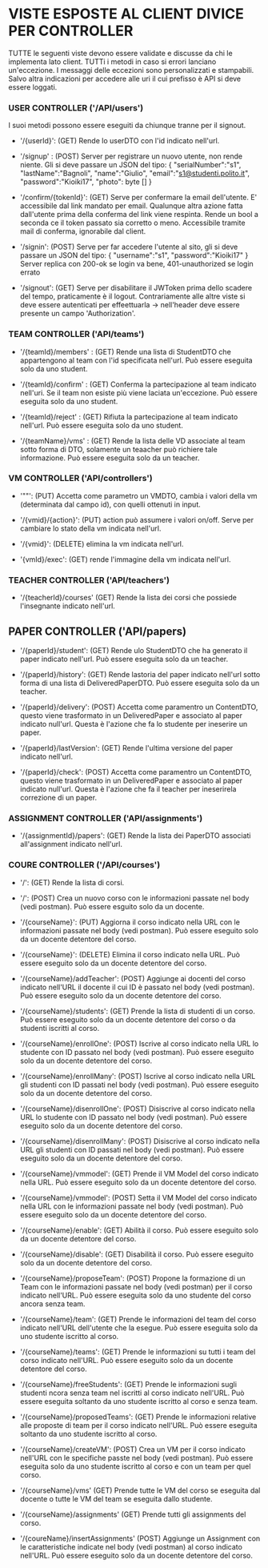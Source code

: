 # VISTE ESPOSTE AL CLIENT DIVICE PER CONTROLLER

TUTTE le seguenti viste devono essere validate e discusse da chi le implementa lato client.
TUTTi i metodi in caso si errori lanciano un'eccezione. I messaggi delle eccezioni sono personalizzati e stampabili.
Salvo altra indicazioni per accedere alle uri il cui prefisso è API si deve essere loggati.

### USER CONTROLLER ('/API/users') 
I suoi metodi possono essere eseguiti da chiunque tranne per il signout.

- '/{userId}': (GET) Rende lo userDTO con l'id indicato nell'url.

- '/signup' : (POST) Server per registrare un nuovo utente, non rende niente. Gli si deve passare un JSON del tipo: 
{
	"serialNumber":"s1",
	"lastName":"Bagnoli",
	"name":"Giulio",
	"email":"s1@studenti.polito.it",
    "password":"Kioiki17", 
    "photo": byte []
}

- '/confirm/{tokenId}': (GET) Serve per confermare la email dell'utente. E' accessibile dal link mandato per email. Qualunque altra azione fatta dall'utente prima della conferma del link viene respinta.
 Rende un bool a seconda ce il token passato sia corretto o meno. Accessibile tramite mail di conferma, ignorabile dal client.

- '/signin': (POST) Serve per far accedere l'utente al sito, gli si deve passare un JSON del tipo:
{
	"username":"s1",
	"password":"Kioiki17"
}
Server replica con 200-ok se login va bene, 401-unauthorized se login errato

- '/signout': (GET) Serve per disabilitare il JWToken prima dello scadere del tempo, praticamente è il logout. Contrariamente alle altre viste si deve essere autenticati per effeettuarla -> nell'header deve essere presente un campo 'Authorization'.

### TEAM CONTROLLER ('API/teams')

- '/{teamId}/members' : (GET) Rende una lista di StudentDTO che appartengono al team con l'id specificata nell'url. Può essere eseguita solo da uno student.

- '/{teamId}/confirm' : (GET) Conferma la partecipazione al team indicato nell'uri. Se il team non esiste più viene laciata un'eccezione. Può essere eseguita solo da uno student.

- '/{teamId}/reject' : (GET) Rifiuta la partecipazione al team indicato nell'url. Può essere eseguita solo da uno student.

- '/{teamName}/vms' : (GET) Rende la lista delle VD associate al team sotto forma di DTO, solamente un teaacher può richiere tale informazione. Può essere eseguita solo da un teacher.

### VM  CONTROLLER ('API/controllers')

- '""': (PUT) Accetta come parametro un VMDTO, cambia i valori della vm (determinata dal campo id), con quelli ottenuti in input.

- '/{vmid}/{action}': (PUT) action può assumere i valori on/off. Serve per cambiare lo stato della vm indicata nell'url.

- '/{vmid}': (DELETE) elimina la vm indicata nell'url.

- '{vmId}/exec': (GET) rende l'immagine della vm indicata nell'url.


### TEACHER CONTROLLER ('API/teachers')

- '/{teacherId}/courses' (GET) Rende la lista dei corsi che possiede l'insegnante indicato nell'url.


## PAPER CONTROLLER ('API/papers)

- '/{paperId}/student': (GET) Rende ulo StudentDTO che ha generato il paper indicato nell'url. Può essere eseguita solo da un teacher.

- '/{paperId}/history': (GET) Rende lastoria del paper indicato nell'url sotto forma di una lista di DeliveredPaperDTO. Può essere eseguita solo da un teacher.

- '/{paperId}/delivery': (POST) Accetta come paramentro un ContentDTO, questo viene trasformato in un  DeliveredPaper e associato al paper indicato null'url. Questa è l'azione che fa lo studente per ineserire un paper.

- '/{paperId}/lastVersion': (GET) Rende l'ultima versione del paper indicato nell'url.

- '/{paperId}/check': (POST) Accetta come paramentro un ContentDTO, questo viene trasformato in un  DeliveredPaper e associato al paper indicato null'url. Questa è l'azione che fa il teacher per ineserirela correzione di un paper.


### ASSIGNMENT CONTROLLER ('API/assignments')

- '/{assignmentId}/papers': (GET) Rende la lista dei PaperDTO associati all'assignment indicato nell'url.

### COURE CONTROLLER ('/API/courses') 

- '/': (GET) Rende la lista di corsi.

- '/': (POST) Crea un nuovo corso con le informazioni passate nel body (vedi postman). Può essere esguito solo da un docente.

- '/{courseName}': (PUT) Aggiorna il corso indicato nella URL con le informazioni passate nel body (vedi postman). Può essere eseguito solo da un docente detentore del corso.

- '/{courseName}': (DELETE) Elimina il corso indicato nella URL. Può essere eseguito solo da un docente detentore del corso. 

- '/{courseName}/addTeacher': (POST) Aggiunge ai docenti del corso indicato nell'URL il docente il cui ID è passato nel body (vedi postman). Può essere eseguito solo da un docente detentore del corso.

- '/{courseName}/students': (GET) Prende la lista di studenti di un corso. Può essere eseguito solo da un docente detentore del corso o da studenti iscritti al corso.

- '/{courseName}/enrollOne': (POST) Iscrive al corso indicato nella URL lo studente con ID passato nel body (vedi postman). Può essere eseguito solo da un docente detentore del corso. 

- '/{courseName}/enrollMany': (POST) Iscrive al corso indicato nella URL gli studenti con ID passati nel body (vedi postman). Può essere eseguito solo da un docente detentore del corso. 

- '/{courseName}/disenrollOne': (POST) Disiscrive al corso indicato nella URL lo studente con ID passato nel body (vedi postman). Può essere eseguito solo da un docente detentore del corso. 

- '/{courseName}/disenrollMany': (POST) Disiscrive al corso indicato nella URL gli studenti con ID passati nel body (vedi postman). Può essere eseguito solo da un docente detentore del corso. 

- '/{courseName}/vmmodel': (GET) Prende il VM Model del corso indicato nella URL. Può essere eseguito solo da un docente detentore del corso.

- '/{courseName}/vmmodel': (POST) Setta il VM Model del corso indicato nella URL con le informazioni passate nel body (vedi postman). Può essere eseguito solo da un docente detentore del corso.

- '/{courseName}/enable': (GET) Abilità il corso. Può essere eseguito solo da un docente detentore del corso.

- '/{courseName}/disable': (GET) Disabilità il corso. Può essere eseguito solo da un docente detentore del corso.

- '/{courseName}/proposeTeam': (POST) Propone la formazione di un Team con le informazioni passate nel body (vedi postman) per il corso indicato nell'URL. Può essere eseguita solo da uno studente del corso ancora senza team. 

- '/{courseName}/team': (GET) Prende le informazioni del team del corso indicato nell'URL dell'utente che la esegue. Può essere eseguita solo da uno studente iscritto al corso. 

- '/{courseName}/teams': (GET) Prende le informazioni su tutti i team del corso indicato nell'URL. Può essere eseguito solo da un docente detentore del corso.

- '/{courseName}/freeStudents': (GET) Prende le informazioni sugli studenti ncora senza team nel iscritti al corso indicato nell'URL. Può essere eseguita soltanto da uno studente iscritto al corso e senza team. 

- '/{courseName}/proposedTeams': (GET) Prende le informazioni relative alle proposte di team per il corso indicato nell'URL. Può essere eseguita soltanto da uno studente iscritto al corso. 

- '/{courseName}/createVM': (POST) Crea un VM per il corso indicato nell'URL con le specifiche passte nel body (vedi postman). Può essere eseguita solo da uno studente iscritto al corso e con un team per quel corso. 

- '/{courseName}/vms' (GET) Prende tutte le VM del corso se eseguita dal docente o tutte le VM del team se eseguita dallo studente. 

- '/{courseName}/assignments' (GET) Prende tutti gli assignments del corso. 

- '/{coureName}/insertAssignments' (POST) Aggiunge un Assignment con le caratteristiche indicate nel body (vedi postman) al corso indicato nell'URL. Può essere eseguito solo da un docente detentore del corso.
